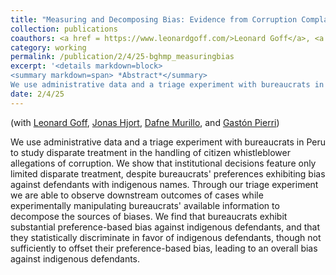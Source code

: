 ```yaml
---
title: "Measuring and Decomposing Bias: Evidence from Corruption Complaints in Peru"
collection: publications
coauthors: <a href = https://www.leonardgoff.com/>Leonard Goff</a>, <a href = https://sites.google.com/site/jonashjort/>Jonas Hjort</a>, <a https://econ.columbia.edu/econpeople/dafne-murillo/>Dafne Murillo</a>,  and <a href = https://gastonpierri.com/>Gast&oacute;n Pierri</a>
category: working
permalink: /publication/2/4/25-bghmp_measuringbias
excerpt: '<details markdown=block>
<summary markdown=span> *Abstract*</summary> 
We use administrative data and a triage experiment with bureaucrats in Peru to study disparate treatment in the handling of citizen whistleblower allegations of corruption. We show that institutional decisions feature only limited disparate treatment, despite bureaucrats&apos; preferences exhibiting bias against defendants with indigenous names. Through our triage experiment we are able to observe downstream outcomes of cases while experimentally manipulating bureaucrats&apos; available information to decompose the sources of biases. We find that bureaucrats exhibit substantial preference-based bias against indigenous defendants, and that they statistically discriminate in favor of indigenous defendants, though not sufficiently to offset their preference-based bias, leading to an overall bias against indigenous defendants. '
date: 2/4/25
---
```

(with [Leonard Goff](https://www.leonardgoff.com/), [Jonas Hjort](https://sites.google.com/site/jonashjort/), [Dafne Murillo](https://econ.columbia.edu/econpeople/dafne-murillo/),  and [Gast&oacute;n Pierri](https://gastonpierri.com/))

 
We use administrative data and a triage experiment with bureaucrats in Peru to study disparate treatment in the handling of citizen whistleblower allegations of corruption. We show that institutional decisions feature only limited disparate treatment, despite bureaucrats&apos; preferences exhibiting bias against defendants with indigenous names. Through our triage experiment we are able to observe downstream outcomes of cases while experimentally manipulating bureaucrats&apos; available information to decompose the sources of biases. We find that bureaucrats exhibit substantial preference-based bias against indigenous defendants, and that they statistically discriminate in favor of indigenous defendants, though not sufficiently to offset their preference-based bias, leading to an overall bias against indigenous defendants. 
